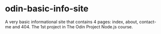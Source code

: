 # odin-basic-info-site
A very basic informational site that contains 4 pages: index, about, contact-me and 404. The 1st project in The Odin Project Node.js course.
